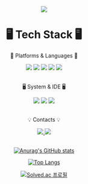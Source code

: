 <div align=center>
        <img src="https://capsule-render.vercel.app/api?type=transparent&text=[jiyeooon's%20Github]&animation=twinkling&fontSize=70&fontColor=4B4B77" />
</div>

<div align=center>
        <h1>🖥️ Tech Stack 🖥️</h1>
        <p>📖 Platforms & Languages 📖</p>
</div>

<div align="center">
        <img src="https://img.shields.io/badge/java-007396?style=for-the-badge&logo=OpenJDK&logoColor=white"> 
        <img src="https://img.shields.io/badge/Android-#34A853?style=for-the-badge&logo=android&logoColor=white" />
        <img src="ttps://img.shields.io/badge/HTML5-E34F26?style=for-the-badge&logo=html5&logoColor=white" />
        <img src="https://img.shields.io/badge/CSS3-1572B6?style=for-the-badge&logo=css3&logoColor=white" />
        <img src="https://img.shields.io/badge/JavaScript-F7DF1E?style=for-the-badge&logo=JavaScript&logoColor=white" />
</div>

<br>

<div align=center>
        <p>🖥️ System & IDE 🖥️</p>
</div>
<div align="center">
        <img src="https://img.shields.io/badge/Android%20Studio-3DDC84?style=for-the-badge&logo=androidstudio&logoColor=white" />
        <img src="https://img.shields.io/badge/Eclipse-2C2255?style=for-the-badge&logo=eclipse&logoColor=white" />
        <img src="https://img.shields.io/badge/Xcode-007ACC?style=for-the-badge&logo=Xcode&logoColor=white" />
        
        
</div>

<br>

<div align=center>
        <p>💡 Contacts 💡</p>
</div>

<div align=center>
        <a href="mailto:jiyeooon27@naver.com">
                <img src="https://img.shields.io/badge/Naver%20mail-30B980?style=flat&logo=naver&logoColor=white" />
        <a href="https://www.instagram.com/ji_yeoxn/">
                <img src="https://img.shields.io/badge/Instagram-E4405F?style=flat&logo=instagram&logoColor=white" />
        </a>
</div>
                
<br>

<div align="center">

[![Anurag's GitHub stats](https://github-readme-stats.vercel.app/api?username=jiyeooon)](https://github.com/jiyeooon?tab=repositories)

[![Top Langs](https://github-readme-stats.vercel.app/api/top-langs/?username=jiyeooon)](https://github.com/jiyeooon?tab=repositories)

[![Solved.ac 프로필](http://mazassumnida.wtf/api/v2/generate_badge?boj=jiyeooon)](https://solved.ac/wldus27)

</div>
